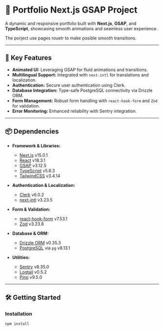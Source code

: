# 🌟 Portfolio Next.js GSAP Project

A dynamic and responsive portfolio built with **Next.js**, **GSAP**, and **TypeScript**, showcasing smooth animations and seamless user experience.

The porject use pages rouetr to make posible smooth transitions.

---

## 🚀 Key Features

- **Animated UI:** Leveraging GSAP for fluid animations and transitions.
- **Multilingual Support:** Integrated with `next-intl` for translations and localization.
- **Authentication:** Secure user authentication using Clerk.
- **Database Integration:** Type-safe PostgreSQL connectivity via Drizzle ORM.
- **Form Management:** Robust form handling with `react-hook-form` and `Zod` for validation.
- **Error Monitoring:** Enhanced reliability with Sentry integration.

---

## 📦 Dependencies

- **Framework & Libraries:**

  - [Next.js](https://nextjs.org/) v15.0.1
  - [React](https://reactjs.org/) v18.3.1
  - [GSAP](https://greensock.com/gsap/) v3.12.5
  - [TypeScript](https://www.typescriptlang.org/) v5.6.3
  - [TailwindCSS](https://tailwindcss.com/) v3.4.14

- **Authentication & Localization:**

  - [Clerk](https://clerk.dev/) v6.0.2
  - [next-intl](https://github.com/amannn/next-intl) v3.23.5

- **Form & Validation:**

  - [react-hook-form](https://react-hook-form.com/) v7.53.1
  - [Zod](https://zod.dev/) v3.23.8

- **Database & ORM:**

  - [Drizzle ORM](https://drizzle.team/) v0.35.3
  - [PostgreSQL](https://www.postgresql.org/) via `pg` v8.13.1

- **Utilities:**
  - [Sentry](https://sentry.io/) v8.35.0
  - [Logtail](https://logtail.com/) v0.5.2
  - [Pino](https://getpino.io/) v9.5.0

---

## 🛠️ Getting Started

### Installation

```bash
npm install
```
